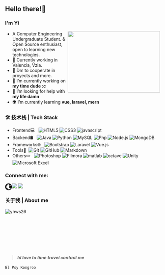 ## Hello there!👋
### I'm Yi
<img align="right" src="https://i.imgur.com/5lcKf1m.png" height="200" width="300"/>

- A Computer Engineering Undergraduate Student. & Open Source enthusiast, open to learning new technologies.
- 🌱 Currently working in Valencia, Vzla.
- 💬 Dm to cooperate in proyects and more.
- 🔭 I’m currently working on **my time dude :c**
- 🤝 I’m looking for help with **my life damn**
- 👽 I’m currently learning **vue, laravel, mern**

### 🛠 技术栈 | Tech Stack

- Frontend💻 &#160; ![HTML5](https://img.shields.io/badge/-HTML5-333333?style=flat&logo=HTML5)
![CSS3](https://img.shields.io/badge/-CSS3-333333?style=flat&logo=css3&logoColor=blue)
![javascript](https://img.shields.io/badge/-Javascript-333333?style=flat&logo=javascript)
- Backend🛢 &#160; ![Java](https://img.shields.io/badge/-Java-333333?style=flat&logo=Java&logoColor=007396)
![Python](https://img.shields.io/badge/-Python-333333?style=flat&logo=Python)
![MySQL](https://img.shields.io/badge/-MySQL-333333?style=flat&logo=mysql)
![Php](https://img.shields.io/badge/-Php-333333?style=flat&logo=Php)
![Node.js](https://img.shields.io/badge/-Node.js-333333?style=flat&logo=node.js)
![MongoDB](https://img.shields.io/badge/-MongoDB-333333?style=flat&logo=mongodb)
- Frameworks🌐 &#160; ![Bootstrap](https://img.shields.io/badge/-Bootstrap-333333?style=flat&logo=bootstrap&logoColor=563D7C)
![Laravel](https://img.shields.io/badge/-Laravel-333333?style=flat&logo=Laravel)
![Vue.js](https://img.shields.io/badge/-VueJS-333333?style=flat&logo=Vue.js)
- Tools🔧 &#160;![Git](https://img.shields.io/badge/-Git-333333?style=flat&logo=git)
![GitHub](https://img.shields.io/badge/-GitHub-333333?style=flat&logo=github)
![Markdown](https://img.shields.io/badge/-Markdown-333333?style=flat&logo=markdown)
- Others✏️ &#160; ![Photoshop](https://img.shields.io/badge/-Photoshop-333333?style=flat&logo=AdobePhotoshop)
![Filmora](https://img.shields.io/badge/-Filmora-333333?style=flat&logo=Filmora)
![matlab](https://img.shields.io/badge/-Matlab-333333?style=flat&logo=Matlab)
![octave](https://img.shields.io/badge/-Octave-333333?style=flat&logo=octave)
![Unity](https://img.shields.io/badge/-Unity-333333?style=flat&logo=Unity)
![Microsoft Excel](https://img.shields.io/badge/-Excel-333333?style=flat&logo=MicrosoftExcel)

### Connect with me:

[<img align="left" alt="" width="22px" src="https://raw.githubusercontent.com/iconic/open-iconic/master/svg/globe.svg" />](https://github.com/yhws26)
[<img align="left" alt="" width="22px" src="https://cdn.jsdelivr.net/npm/simple-icons@v3/icons/linkedin.svg" />](https://www.linkedin.com/)
[<img src="https://img.shields.io/badge/stackoverflow-%23FF5722.svg?&style=for-the-badge&logo=stackoverflow&logoColor=white" />](https://stackoverflow.com/)
[<img src = "https://img.shields.io/badge/reddit-%23FF5722.svg?&style=for-the-badge&logo=reddit&logoColor=white">](https://www.reddit.com/)

### 关于我 | About me

<p><img align="left" src="https://github-readme-stats.vercel.app/api/top-langs?username=yhws26&show_icons=true&locale=en&layout=compact" alt="yhws26" /></p><br><br><br><br><br><br><br><br>

>***Id love to time travel contact me***

 ```El Psy Kongroo```
 
